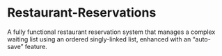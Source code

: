 # Restaurant-Reservations
A fully functional restaurant reservation system that manages a complex waiting list using an ordered singly-linked list, enhanced with an “auto-save” feature. 
